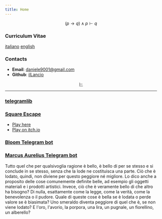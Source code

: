 ```yaml
---
title: Home
---
```

$$
(p \rightarrow q) \land p \vdash q
$$

### Curriculum Vitae

[italiano](cv_ita.pdf) [english](cv_eng.pdf)

### Contacts

- **Email**: <daniele9001@gmail.com>
- **Github**: [ilLancio](https://github.com/ilLancio)

<div align="center">

[$\vdash$](Logica-Matematica.pdf)

</div>

---

### [telegramlib](https://pypi.org/project/telegramlib/)

### [Square Escape](https://logos-psychagogia.itch.io/square-escape)

- <a href="square-escape" target="_blank">Play here</a>
- [Play on itch.io](https://logos-psychagogia.itch.io/square-escape)

### [Bloom Telegram bot](https://t.me/BLOOM_chatbot)

### [Marcus Aurelius Telegram bot](https://t.me/M_Aurelius_bot)

Tutto quel che per qualsivoglia ragione è bello, è bello di per se stesso e si conclude in se stesso, senza che la lode ne costituisca una parte. Ciò che è lodato, quindi, non diviene per questo peggiore né migliore. Lo dico anche a proposito delle cose comunemente definite belle, ad esempio gli oggetti materiali e i prodotti artistici. Invece, ciò che è veramente bello di che altro ha bisogno? Di nulla, esattamente come la legge, come la verità, come la benevolenza o il pudore. Quale di queste cose è bella se è lodata o perde valore se è biasimata? Uno smeraldo diventa peggiore di quel che è, se non viene lodato? E l'oro, l'avorio, la porpora, una lira, un pugnale, un fiorellino, un alberello?

